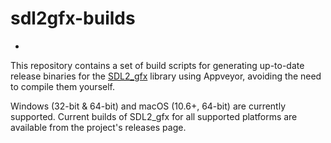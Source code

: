 # sdl2gfx-builds

-

This repository contains a set of build scripts for generating up-to-date release binaries for the [SDL2_gfx](http://www.ferzkopp.net/wordpress/2016/01/02/sdl_gfx-sdl2_gfx/) library using Appveyor, avoiding the need to compile them yourself.

Windows (32-bit & 64-bit) and macOS (10.6+, 64-bit) are currently supported. Current builds of SDL2_gfx for all supported platforms are available from the project's releases page.